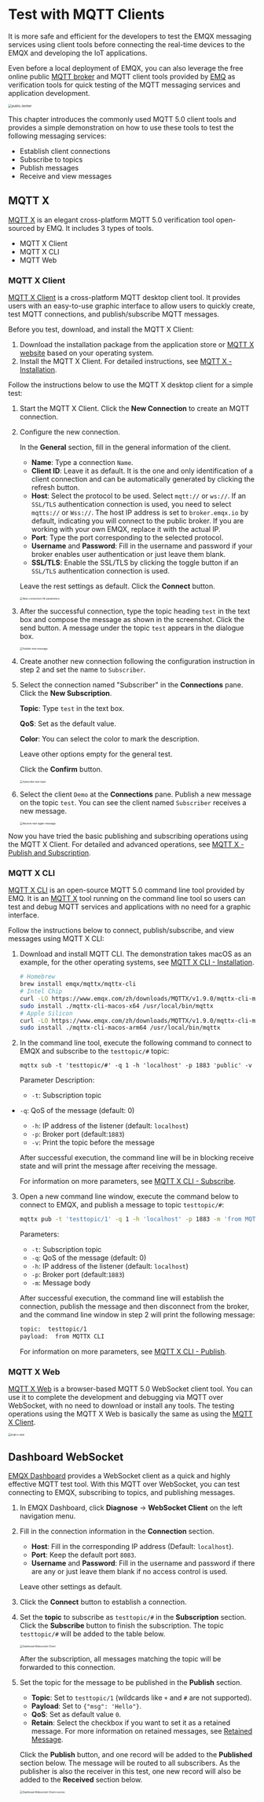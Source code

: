# Test with MQTT Clients 

It is more safe and efficient for the developers to test the EMQX messaging services using client tools before connecting the real-time devices to the EMQX and developing the IoT applications.

Even before a local deployment of EMQX, you can also leverage the free online public [MQTT broker](https://www.emqx.com/en/mqtt/public-mqtt5-broker) and MQTT client tools provided by [EMQ](https://www.emqx.com) as verification tools for quick testing of the MQTT messaging services and application development. 

<img src="./assets/public-borker.png" alt="public-borker" style="zoom:45%;" />

This chapter introduces the commonly used MQTT 5.0 client tools and provides a simple demonstration on how to use these tools to test the following messaging services:

- Establish client connections
- Subscribe to topics
- Publish messages
- Receive and view messages

## MQTT X

[MQTT X](https://mqttx.app) is an elegant cross-platform MQTT 5.0 verification tool open-sourced by EMQ. It includes 3 types of tools. 

- MQTT X Client
- MQTT X CLI
- MQTT Web

### MQTT X Client

[MQTT X Client](https://mqttx.app) is a cross-platform MQTT desktop client tool. It provides users with an easy-to-use graphic interface to allow users to quickly create, test MQTT connections, and publish/subscribe MQTT messages. 

Before you test, download, and install the MQTT X Client:

1. Download the installation package from the application store or [MQTT X website](https://mqttx.app/) based on your operating system. 
2. Install the MQTT X Client. For detailed instructions, see [MQTT X - Installation](https://mqttx.app/docs/downloading-and-installation).

Follow the instructions below to use the MQTT X desktop client for a simple test:

1. Start the MQTT X Client. Click the **New Connection** to create an MQTT connection.

2. Configure the new connection. 

   In the **General** section, fill in the general information of the client. 

   - **Name**: Type a connection `Name`. 
   - **Client ID**: Leave it as default. It is the one and only identification of a client connection and can be automatically generated by clicking the refresh button.
   - **Host**: Select the protocol to be used. Select `mqtt://` or `ws://`. If an `SSL/TLS` authentication connection is used, you need to select `mqtts://` or `Wss://`. The host IP address is set to `broker.emqx.io` by default, indicating you will connect to the public broker. If you are working with your own EMQX, replace it with the actual IP.
   - **Port**: Type the port corresponding to the selected protocol.
   - **Username** and **Password**: Fill in the username and password if your broker enables user authentication or just leave them blank.
   - **SSL/TLS**: Enable the SSL/TLS by clicking the toggle button if an `SSL/TLS` authentication connection is used.

   Leave the rest settings as default. Click the **Connect** button.

   <img src="./assets/New-connection-fill-parameters.png" alt="New-connection-fill-parameters" style="zoom:35%;" />

3. After the successful connection, type the topic heading `test` in the text box and compose the message as shown in the screenshot. Click the send button. A message under the topic `test` appears in the dialogue box.

   <img src="./assets/Publish-test-message.png" alt="Publish-test-message" style="zoom:35%;" />

4. Create another new connection following the configuration instruction in step 2 and set the name to `Subscriber`. 

5. Select the connection named "Subscriber" in the **Connections** pane. Click the **New Subscription**. 

   **Topic**: Type `test` in the text box. 

   **QoS**: Set as the default value.

   **Color**: You can select the color to mark the description.

   Leave other options empty for the general test. <!--Add details later if needed-->

   Click the **Confirm** button.

   <img src="./assets/Subscribe-test-topic.png" alt="Subscribe-test-topic" style="zoom:35%;" />

6. Select the client `Demo` at the **Connections** pane. Publish a new message on the topic `test`. You can see the client named `Subscriber` receives a new message.

   <img src="./assets/Receive-test-again-message.png" alt="Receive-test-again-message" style="zoom:35%;" />

Now you have tried the basic publishing and subscribing operations using the MQTT X Client. For detailed and advanced operations, see [MQTT X - Publish and Subscription](https://mqttx.app/docs/get-started#publish-and-subscription).

### MQTT X CLI

[MQTT X CLI](https://mqttx.app/cli) is an open-source MQTT 5.0 command line tool provided by EMQ. It is an [MQTT X](https://mqttx.app) tool running on the command line tool so users can test and debug MQTT services and applications with no need for a graphic interface. 

Follow the instructions below to connect, publish/subscribe, and view messages using MQTT X CLI:

1. Download and install MQTT CLI. The demonstration takes macOS as an example, for the other operating systems, see [MQTT X CLI - Installation](https://mqttx.app/docs/cli/downloading-and-installation). 

   ```bash
   # Homebrew
   brew install emqx/mqttx/mqttx-cli
   # Intel Chip
   curl -LO https://www.emqx.com/zh/downloads/MQTTX/v1.9.0/mqttx-cli-macos-x64
   sudo install ./mqttx-cli-macos-x64 /usr/local/bin/mqttx
   # Apple Silicon
   curl -LO https://www.emqx.com/zh/downloads/MQTTX/v1.9.0/mqttx-cli-macos-arm64
   sudo install ./mqttx-cli-macos-arm64 /usr/local/bin/mqttx
   ```


2. In the command line tool, execute the following command to connect to EMQX and subscribe to the `testtopic/#` topic:

   ```shell
   mqttx sub -t 'testtopic/#' -q 1 -h 'localhost' -p 1883 'public' -v
   ```

   Parameter Description:

   - `-t`: Subscription topic
- `-q`: QoS of the message (default: 0)
   - `-h`: IP address of the listener (default: `localhost`)
   - `-p`: Broker port (default:`1883`)
   - `-v`: Print the topic before the message
   
   After successful execution, the command line will be in blocking receive state and will print the message after receiving the message.

   For information on more parameters, see  [MQTT X CLI - Subscribe](https://mqttx.app/docs/cli/get-started#subscribe).

3. Open a new command line window, execute the command below to connect to EMQX, and publish a message to topic `testtopic/#`:

   ```bash
   mqttx pub -t 'testtopic/1' -q 1 -h 'localhost' -p 1883 -m 'from MQTTX CLI'
   ```

   Parameters:

   - `-t`: Subscription topic
   - `-q`: QoS of the message (default: 0)
   - `-h`: IP address of the listener (default: `localhost`)
   - `-p`: Broker port (default:`1883`)
   - `-m`: Message body
   
   After successful execution, the command line will establish the connection, publish the message and then disconnect from the broker, and the command line window in step 2 will print the following message:
   
   ```bash
   topic:  testtopic/1
   payload:  from MQTTX CLI
   ```

   For information on more parameters, see  [MQTT X CLI - Publish](https://mqttx.app/docs/cli/get-started#publish).

### MQTT X Web

[MQTT X Web](https://mqttx.app/web) is a browser-based MQTT 5.0 WebSocket client tool. You can use it to complete the development and debugging via MQTT over WebSocket, with no need to download or install any tools. The testing operations using the MQTT X Web is basically the same as using the [MQTT X Client](#mqtt-x-client).

<img src="./assets/mqtt-x-web.png" alt="mqtt-x-web" style="zoom:35%;" />

## Dashboard WebSocket 

[EMQX Dashboard](../dashboard/introduction.md) provides a WebSocket client as a quick and highly effective MQTT test tool. With this MQTT over WebSocket, you can test connecting to EMQX, subscribing to topics, and publishing messages.  

1. In EMQX Dashboard, click **Diagnose** -> **WebSocket Client** on the left navigation menu. 

2. Fill in the connection information in the **Connection** section. 

   - **Host**: Fill in the corresponding IP address (Default:  `localhost`).
   - **Port**: Keep the default port `8083`.
   - **Username** and **Password**: Fill in the username and password if there are any or just leave them blank if no access control is used. 

   Leave other settings as default.

3. Click the **Connect** button to establish a connection.

4. Set the **topic** to subscribe as `testtopic/#` in the **Subscription** section. Click the **Subscribe** button to finish the subscription. The topic `testtopic/#`  will be added to the table below.

   <img src="./assets/Dashboad-Websocket-Client.png" alt="Dashboad-Websocket-Client" style="zoom:35%;" />

   After the subscription, all messages matching the topic will be forwarded to this connection.

5. Set the topic for the message to be published in the **Publish** section. 

   - **Topic**: Set to `testtopic/1` (wildcards like `+` and `#` are not supported).
   - **Payload**: Set to `{"msg": 'Hello"}`.
   - **QoS**: Set as default value `0`. 
   - **Retain**: Select the checkbox if you want to set it as a retained message. For more information on retained messages, see [Retained Message](./mqtt-concepts.md).

   Click the **Publish** button, and one record will be added to the **Published** section below. The message will be routed to all subscribers. As the publisher is also the receiver in this test, one new record will also be added to the **Received** section below.

   <img src="./assets/Dashboad-Websocket-Client-receive .png" alt="Dashboad-Websocket-Client-receive " style="zoom:35%;" />



